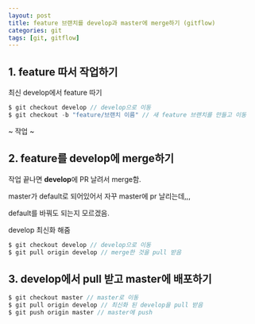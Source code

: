 ```yaml
---
layout: post
title: feature 브랜치를 develop과 master에 merge하기 (gitflow)
categories: git
tags: [git, gitflow]
---
```


## 1. feature 따서 작업하기

최신 develop에서 feature 따기

```javascript
$ git checkout develop // develop으로 이동
$ git checkout -b "feature/브랜치 이름" // 새 feature 브랜치를 만들고 이동
```

~ 작업 ~

## 2. feature를 develop에 merge하기

작업 끝나면 **develop**에 PR 날려서 merge함.

master가 default로 되어있어서 자꾸 master에 pr 날리는데,,,

default를 바꿔도 되는지 모르겠음.

develop 최신화 해줌

```javascript
$ git checkout develop // develop으로 이동
$ git pull origin develop // merge한 것을 pull 받음
```

## 3. develop에서 pull 받고 master에 배포하기

```javascript
$ git checkout master // master로 이동
$ git pull origin develop // 최신화 된 develop을 pull 받음
$ git push origin master // master에 push
```
